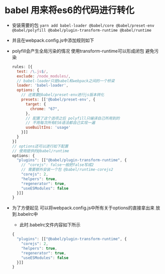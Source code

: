 # babel 用来将es6的代码进行转化

* 安装需要的包 `yarn add babel-loader @babel/core @babel/preset-env @babel/polyfill @babel/plugin-transform-runtime @babel/runtime`

* 并且在webpack.config.js中添加规则如下

* polyfill会产生全局污染的情况 使用transform-runtime可以形成闭包 避免污染

  ```javascript
  rules: [{
    test: /\.js$/,
    exclude: /node_modules/,
    // babel-loader只是babel和webpack之间的一个桥梁
    loader: 'babel-loader',
    options: {
      // 还需要@babel/preset-env进行js版本转化
      presets: [['@babel/preset-env', {
        target: {
          chrome: "67",
        },
        // 配置了这个选项之后 polyfill只编译自己所用到的
        // 不用每次所有ES6语法都自己实现一遍
        useBuiltIns: 'usage'
      }]]
    }
  }]
  // options还可以进行如下配置
  // 使用提供的@babel/runtime
  options: {
    "plugins": [["@babel/plugin-transform-runtime", {
      // "corejs": false一般把false写成2
      // 需要额外安装一个包 @babel/runtime-corejs2
      "corejs": 2,
      "helpers": true,
      "regenerator": true,
      "useESModules": false
    }]]
  }
  ```

* 为了方便起见 可以将webpack.config.js中所有关于options的直接拿出来 放到.babelrc中
  * 此时.babelrc文件内容如下所示

  ```javascript
  {
    "plugins": [["@babel/plugin-transform-runtime", {
      "corejs": 2,
      "helpers": true,
      "regenerator": true,
      "useESModules": false
    }]]
  }
  ```
